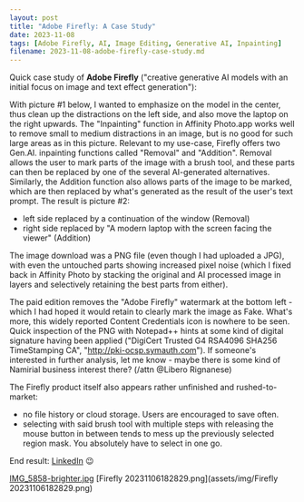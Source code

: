 ```yaml
---
layout: post
title: "Adobe Firefly: A Case Study"
date: 2023-11-08
tags: [Adobe Firefly, AI, Image Editing, Generative AI, Inpainting]
filename: 2023-11-08-adobe-firefly-case-study.md
---
```


Quick case study of **Adobe Firefly** ("creative generative AI models with an initial focus on image and text effect generation"):

With picture #1 below, I wanted to emphasize on the model in the center, thus clean up the distractions on the left side, and also move the laptop on the right upwards. The "Inpainting" function in Affinity Photo.app works well to remove small to medium distractions in an image, but is no good for such large areas as in this picture. Relevant to my use-case, Firefly offers two Gen.AI. inpainting functions called "Removal" and "Addition". Removal allows the user to mark parts of the image with a brush tool, and these parts can then be replaced by one of the several AI-generated alternatives. Similarly, the Addition function also allows parts of the image to be marked, which are then replaced by what's generated as the result of the user's text prompt. The result is picture #2:

- left side replaced by a continuation of the window (Removal)
- right side replaced by "A modern laptop with the screen facing the viewer" (Addition)

The image download was a PNG file (even though I had uploaded a JPG), with even the untouched parts showing increased pixel noise (which I fixed back in Affinity Photo by stacking the original and AI processed image in layers and selectively retaining the best parts from either).

The paid edition removes the "Adobe Firefly" watermark at the bottom left - which I had hoped it would retain to clearly mark the image as Fake. What's more, this widely reported Content Credentials icon is nowhere to be seen. Quick inspection of the PNG with Notepad++ hints at some kind of digital signature having been applied ("DigiCert Trusted G4 RSA4096 SHA256 TimeStamping CA", "http://pki-ocsp.symauth.com"). If someone's interested in further analysis, let me know - maybe there is some kind of Namirial business interest there? (/attn @Libero Rignanese)

The Firefly product itself also appears rather unfinished and rushed-to-market:

- no file history or cloud storage. Users are encouraged to save often.
- selecting with said brush tool with multiple steps with releasing the mouse button in between tends to mess up the previously selected region mask. You absolutely have to select in one go.

End result: [LinkedIn](https://www.linkedin.com/posts/nilsdurner_ai-namirial-generativeai-activity-7128121543137628160-xL2M) 😉

[IMG_5858-brighter.jpg](assets/img/IMG_5858-brighter.jpg)
[Firefly 20231106182829.png](assets/img/Firefly 20231106182829.png)
